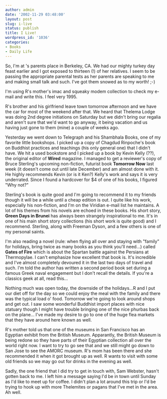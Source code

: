 ```yaml
---
author: admin
date: '2002-11-29 03:48:00'
layout: post
slug: i-live
status: publish
title: I Live!
wordpress_id: '1036'
categories:
- Books
- Daily Life
---
```

So, I'm at 's parents place in Berkeley, CA. We had our mighty turkey day feast earlier and I got exposed to thirteen (!) of her relatives. I seem to be passing the appropriate parental tests as her parents are speaking to me and making small talk and such. I've got them snowed as to my worth! ;-)

I'm using R's mother's imac and squeaky modem collection to check my e-mail and write this. I feel very 1995.

R's brother and his girlfriend leave town tomorrow afternoon and we have the car for most of the weekend after that. We heard that Thelema Lodge was doing 2nd degree initiations on Saturday but we didn't bring our regalia and aren't sure that we'd want to go anyway, it being vacation and us having just gone to them (mine) a couple of weeks ago.

Yesterday we went down to Telegraph and his Shambhala Books, one of my favorite little bookshops. I picked up a copy of Chagdud Rinpoche's book on Buddhist practices and teachings (his only general one) that I didn't have. We hit a used bookstore and I picked up a book by Kevin Kelly (??), the original editor of <strong>Wired</strong> magazine. I managed to get a reviewer's copy of Bruce Sterling's upcoming non-fiction, futurist book <strong>Tomorrow Now</strong> last week (it doesn't come out until late December) and am almost done with it. He highly recommends Kevin (or is it Ken?) Kelly's work and says it is very underrated. Since I found a hardcover for $4 of one of his books, I figured "Why not?"

Sterling's book is quite good and I'm going to recommend it to my friends though it will be a while until a cheap edition is out. I quite like his work, especially his non-fiction, and I'm on the Viridian e-mail list he maintains. A lot of his themes from his novels are echoed in these books. His short story, <strong>Green Days in Brunei</strong> has always been strangely inspirational to me. It's in one of his main short story collections (his short work is quite good) and I recommend. Sterling, along with Freeman Dyson, and a few others is one of my personal saints.

I'm also reading a novel (rule: when flying all over and staying with "family" for holidays, bring twice as many books as you think you'll need...) called <strong>Gates of Fire</strong> which is about the Spartan battle against the Persians at Thermopylae. I can't emphasize how excellent that book is. It's incredible and I've almost completely devoured it in the last two days of travel and such. I'm told the author has written a second period book set during a famous Greek naval engagement but I don't recall the details. If you're a classics geek at all, read this...

Nothing much was open today, the downside of the holidays...R and I put our diet off for the day so we could enjoy the meal with the family and there was the typical load o' food. Tomorrow we're going to look around shops and get out. I saw some wonderful Buddhist import places with nice statuary though I might have trouble bringing one of the nice phurbas back on the plane... I've made my desire to go to one of the huge flea markets that they have around here known as well.

R's mother told us that one of the museums in San Francisco has an Egyptian exhibit from the British Museum. Apparantly, the British Museum is being redone so they have parts of their Egyptian collection all over the world right now. I want to try to go see that and we still might go down to San Jose to see the AMORC museum. R's mom has been there and she recommended it when it got brought up as well. R wants to visit with some old friends so we may go out for drinks in the evening as well.

Sadly, the one friend that I did try to get in touch with, Sam Webster, hasn't gotten back to me. I left him a message saying I'd be in town until Sunday as I'd like to meet up for coffee. I didn't plan a lot around this trip or I'd be trying to hook up with more Thelemites or pagans that I've met in the area. Ah well.
